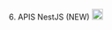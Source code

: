 6. APIS NestJS (NEW) <img src="https://docs.nestjs.com/assets/logo-small.svg" alt="NestJS Icon" width="20"/>


